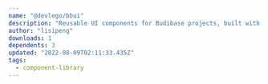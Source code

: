 ```yaml
---
name: "@devlego/bbui"
description: "Reusable UI components for Budibase projects, built with Svelte."
author: "lisipeng"
downloads: 1
dependents: 3
updated: "2022-08-09T02:11:33.435Z"
tags: 
  - component-library
---
```

